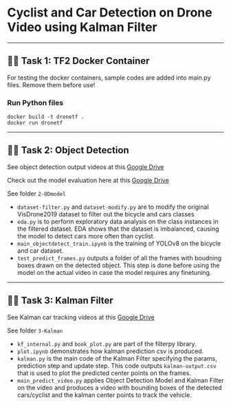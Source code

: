 # Cyclist and Car Detection on Drone Video using Kalman Filter

---
## 🚵‍♀️ Task 1: TF2 Docker Container
For testing the docker containers, sample codes are added into main.py files. Remove them before use!

### Run Python files

```
docker build -t dronetf .
docker run dronetf
```

---
## 🚵‍♀️ Task 2: Object Detection
See object detection output videos at this [Google Drive](https://drive.google.com/drive/folders/1rpOvINEG87zVAyD-nCcOF6t6y0vgJ7T0?usp=sharing)

Check out the model evaluation here at this [Google Drive](https://drive.google.com/drive/folders/1RQNx_mMQAHIdYgOIAWFEJ1oC_wP86Vad?usp=sharing)

See folder `2-ODmodel`
- `dataset-filter.py` and `dataset-modify.py` are to modify the original VisDrone2019 dataset to filter out the bicycle and cars classes
- `eda.py` is to perform exploratory data analysis on the class instances in the filtered dataset. EDA shows that the dataset is imbalanced, causing the model to detect cars more often than cyclist.
- `main_objectdetect_train.ipynb` is the training of YOLOv8 on the bicycle and car dataset. 
- `test_predict_frames.py` outputs a folder of all the frames with boudning boxes drawn on the detected object. This step is done before using the model on the actual video in case the model requires any finetuning.


---
## 🚵‍♀️ Task 3: Kalman Filter
See Kalman car tracking videos at this [Google Drive](https:/drive.google.com/file/d/1JR6Qwm_zHE3128PMVOrdfBHu0sTBgJdJ/view?usp=sharing)

See folder `3-Kalman`
- `kf_internal.py` and `book_plot.py` are part of the filterpy library.
- `plot.ipynb` demonstrates how kalman prediction csv is produced. 
- `kalman.py` is the main code of the Kalman Filter specifying the params, prediction step and update step. This code outputs `kalman-output.csv` that is used to plot the predicted center points on the frames.
- `main_predict_video.py` applies Object Detection Model and Kalman Filter on the video and produces a video with bounding boxes of the detected cars/cyclist and the kalman center points to track the vehicle.

